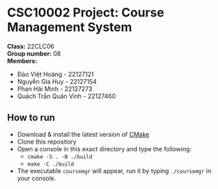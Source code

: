 # **CSC10002 Project: Course Management System**

**Class:** 22CLC06  
**Group number:** 08  
**Members:**
* Đào Việt Hoàng - 22127121
* Nguyễn Gia Huy - 22127154
* Phan Hải Minh - 22127273
* Quách Trần Quán Vinh - 22127460

## **How to run**

* Download & install the latest version of [CMake](https://cmake.org/download/)
* Clone this repository
* Open a console in this exact directory and type the following:
    * `cmake -S . -B ./build`
    * `make -C ./build`
* The executable `coursemgr` will appear, run it by typing `./coursemgr` in your console.